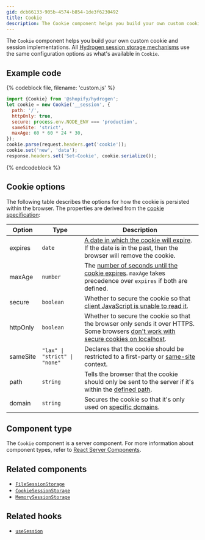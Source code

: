 ```yaml
---
gid: dcb66133-905b-4574-b854-1de3f6230492
title: Cookie
description: The Cookie component helps you build your own custom cookie and session implementations.
---
```


The `Cookie` component helps you build your own custom cookie and session implementations. All [Hydrogen session storage mechanisms](https://shopify.dev/custom-storefronts/hydrogen/framework/sessions#types-of-session-storage) use the same configuration options as what's available in `Cookie`.

## Example code

{% codeblock file, filename: 'custom.js' %}

```js
import {Cookie} from '@shopify/hydrogen';
let cookie = new Cookie('__session', {
  path: '/',
  httpOnly: true,
  secure: process.env.NODE_ENV === 'production',
  sameSite: 'strict',
  maxAge: 60 * 60 * 24 * 30,
});
cookie.parse(request.headers.get('cookie'));
cookie.set('new', 'data');
response.headers.set('Set-Cookie', cookie.serialize());
```

{% endcodeblock %}

## Cookie options

The following table describes the options for how the cookie is persisted within the browser. The properties are derived from the [cookie specification](https://developer.mozilla.org/en-US/docs/Web/HTTP/Cookies):

| Option   | Type                                             | Description                                                                                                                                                                                               |
| -------- | ------------------------------------------------ | --------------------------------------------------------------------------------------------------------------------------------------------------------------------------------------------------------- |
| expires  | <code>date</code>                                | [A date in which the cookie will expire](https://developer.mozilla.org/en-US/docs/Web/HTTP/Cookies#define_the_lifetime_of_a_cookie). If the date is in the past, then the browser will remove the cookie. |
| maxAge   | <code>number</code>                              | The [number of seconds until the cookie expires](https://developer.mozilla.org/en-US/docs/Web/HTTP/Headers/Set-Cookie#max-agenumber). `maxAge` takes precedence over `expires` if both are defined.       |
| secure   | <code>boolean</code>                             | Whether to secure the cookie so that [client JavaScript is unable to read it](https://owasp.org/www-community/HttpOnly).                                                                                  |
| httpOnly | <code>boolean</code>                             | Whether to secure the cookie so that the browser only sends it over HTTPS. Some browsers [don't work with secure cookies on localhost](https://owasp.org/www-community/controls/SecureCookieAttribute).   |
| sameSite | <code>"lax" &#124; "strict" &#124; "none"</code> | Declares that the cookie should be restricted to a first-party or [same-site](https://developer.mozilla.org/en-US/docs/Web/HTTP/Headers/Set-Cookie/SameSite) context.                                     |
| path     | <code>string</code>                              | Tells the browser that the cookie should only be sent to the server if it's within the [defined path](https://developer.mozilla.org/en-US/docs/Web/HTTP/Cookies#path_attribute).                          |
| domain   | <code>string</code>                              | Secures the cookie so that it's only used on [specific domains](https://developer.mozilla.org/en-US/docs/Web/HTTP/Cookies#domain_attribute).                                                              |

## Component type

The `Cookie` component is a server component. For more information about component types, refer to [React Server Components](https://shopify.dev/custom-storefronts/hydrogen/framework/react-server-components).

## Related components

- [`FileSessionStorage`](https://shopify.dev/api/hydrogen/components/framework/filesessionstorage)
- [`CookieSessionStorage`](https://shopify.dev/api/hydrogen/components/framework/cookiesessionstorage)
- [`MemorySessionStorage`](https://shopify.dev/api/hydrogen/components/framework/memorysessionstorage)

## Related hooks

- [`useSession`](https://shopify.dev/api/hydrogen/hooks/framework/usesession)
